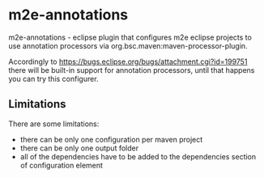 # m2e-annotations

m2e-annotations - eclipse plugin that configures m2e eclipse projects to use annotation processors via org.bsc.maven:maven-processor-plugin.

Accordingly to https://bugs.eclipse.org/bugs/attachment.cgi?id=199751 there will be built-in support for annotation processors, until that happens you can try this configurer.



## Limitations

There are some limitations:

* there can be only one configuration per maven project
* there can be only one output folder
* all of the dependencies have to be added to the dependencies section of configuration element


